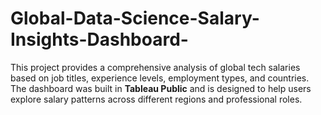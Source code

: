 # Global-Data-Science-Salary-Insights-Dashboard-
This project provides a comprehensive analysis of global tech salaries based on job titles, experience levels, employment types, and countries. The dashboard was built in **Tableau Public** and is designed to help users explore salary patterns across different regions and professional roles.
